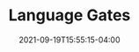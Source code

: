 ---
title: "Language Gates"
date: 2021-09-19T15:55:15-04:00
description: "Language blogs and tutorials written in R"
---